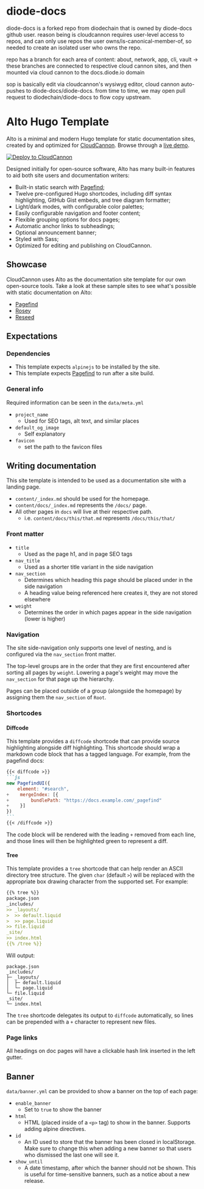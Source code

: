 # diode-docs
diode-docs is a forked repo from diodechain that is owned by diode-docs github user.  reason being is cloudcannon requires user-level access to repos, and can only use repos the user owns/is-canonical-member-of, so needed to create an isolated user who owns the repo.  

repo has a branch for each area of content: about, network, app, cli, vault -> these branches are connected to respective cloud cannon sites, and then mounted via cloud cannon to the docs.diode.io domain

sop is basically edit via cloudcannon's wysiwyg editor, cloud cannon auto-pushes to diode-docs/diode-docs.  from time to time, we may open pull request to diodechain/diode-docs to flow copy upstream.

# Alto Hugo Template

Alto is a minimal and modern Hugo template for static documentation sites, created by and optimized for [CloudCannon](https://cloudcannon.com). Browse through a [live demo](https://holy-ball.cloudvent.net/).
 
[![Deploy to CloudCannon](https://buttons.cloudcannon.com/deploy.svg)](https://app.cloudcannon.com/register#sites/connect/github/CloudCannon/alto-hugo-template)

Designed initially for open-source software, Alto has many built-in features to aid both site users and documentation writers:

- Built-in static search with [Pagefind](https://pagefind.app);
- Twelve pre-configured Hugo shortcodes, including diff syntax highlighting, GitHub Gist embeds, and tree diagram formatter;
- Light/dark modes, with configurable color palettes;
- Easily configurable navigation and footer content;
- Flexible grouping options for docs pages;
- Automatic anchor links to subheadings;
- Optional announcement banner;
- Styled with Sass;
- Optimized for editing and publishing on CloudCannon.



## Showcase

CloudCannon uses Alto as the documentation site template for our own open-source tools. Take a look at these sample sites to see what's possible with static documentation on Alto:

- [Pagefind](https://pagefind.app/)
- [Rosey](https://rosey.app/)
- [Reseed](https://reseed.app/)


## Expectations

### Dependencies

- This template expects `alpinejs` to be installed by the site.
- This template expects [Pagefind](https://pagefind.app) to run after a site build.

### General info

Required information can be seen in the `data/meta.yml` 

- `project_name`
  - Used for SEO tags, alt text, and similar places
- `default_og_image`
  - Self explanatory
- `favicon`
  - set the path to the favicon files



## Writing documentation

This site template is intended to be used as a documentation site with a landing page.

- `content/_index.md` should be used for the homepage.
- `content/docs/_index.md` represents the `/docs/` page.
- All other pages in `docs` will live at their respective path.
  - i.e. `content/docs/this/that.md` represents `/docs/this/that/`

### Front matter

- `title`
  - Used as the page h1, and in page SEO tags
- `nav_title`
  - Used as a shorter title variant in the side navigation
- `nav_section`
  - Determines which heading this page should be placed under in the side navigation
  - A heading value being referenced here creates it, they are not stored elsewhere
- `weight`
  - Determines the order in which pages appear in the side navigation (lower is higher)

### Navigation

The site side-navigation only supports one level of nesting, and is configured via the `nav_section` front matter.

The top-level groups are in the order that they are first encountered after sorting all pages by `weight`. Lowering a page's weight may move the `nav_section` for that page up the hierarchy.

Pages can be placed outside of a group (alongside the homepage) by assigning them the `nav_section` of `Root`.

### Shortcodes

#### Diffcode

This template provides a `diffcode` shortcode that can provide source highlighting alongside diff highlighting. This shortcode should wrap a markdown code block that has a tagged language. For example, from the pagefind docs:

````markdown
{{< diffcode >}}
```js
new PagefindUI({
    element: "#search",
+    mergeIndex: [{
+        bundlePath: "https://docs.example.com/_pagefind"
+    }]
})
```
{{< /diffcode >}}
````

The code block will be rendered with the leading `+` removed from each line, and those lines will then be highlighted green to represent a diff.

#### Tree

This template provides a `tree` shortcode that can help render an ASCII directory tree structure. The given `char` (default `>`) will be replaced with the appropriate box drawing character from the supported set. For example:

```markdown
{{% tree %}}
package.json
_includes/
>> _layouts/
>  >> default.liquid
>  >> page.liquid
>> file.liquid
_site/
>> index.html
{{% /tree %}}
```

Will output:

```text
package.json
_includes/
├─ _layouts/
│  ├─ default.liquid
│  └─ page.liquid
└─ file.liquid
_site/
└─ index.html
```

The `tree` shortcode delegates its output to `diffcode` automatically, so lines can be prepended with a `+` character to represent new files.


### Page links

All headings on doc pages will have a clickable hash link inserted in the left gutter.

## Banner

`data/banner.yml` can be provided to show a banner on the top of each page:


- `enable_banner`
  - Set to `true` to show the banner
- `html`
  - HTML (placed inside of a `<p>` tag) to show in the banner. Supports adding alpine directives.
- `id`
  - An ID used to store that the banner has been closed in localStorage. Make sure to change this when adding a new banner so that users who dismissed the last one will see it.
- `show_until`
  - A date timestamp, after which the banner should not be shown. This is useful for time-sensitive banners, such as a notice about a new release.
